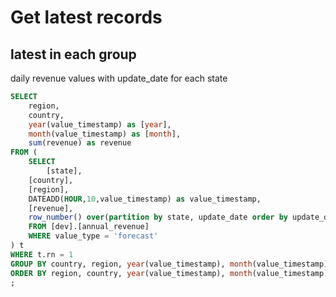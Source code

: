 # Get latest records

## latest in each group
daily revenue values with update_date for each state
```sql
SELECT 
    region, 
    country, 
    year(value_timestamp) as [year], 
    month(value_timestamp) as [month], 
    sum(revenue) as revenue 
FROM (
    SELECT 
        [state],
	[country],
	[region],
	DATEADD(HOUR,10,value_timestamp) as value_timestamp,
	[revenue],
	row_number() over(partition by state, update_date order by update_date desc) as rn
    FROM [dev].[annual_revenue]
    WHERE value_type = 'forecast'
) t
WHERE t.rn = 1
GROUP BY country, region, year(value_timestamp), month(value_timestamp)
ORDER BY region, country, year(value_timestamp), month(value_timestamp)
;
```
